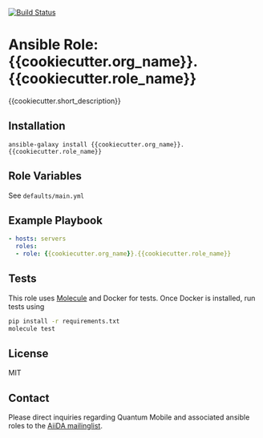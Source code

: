[![Build Status](https://travis-ci.org/{{cookiecutter.org_name}}/{{cookiecutter.repo_name}}.svg?branch=master)](https://travis-ci.org/{{cookiecutter.org_name}}/{{cookiecutter.repo_name}})

# Ansible Role: {{cookiecutter.org_name}}.{{cookiecutter.role_name}}

{{cookiecutter.short_description}}

## Installation

`ansible-galaxy install {{cookiecutter.org_name}}.{{cookiecutter.role_name}}`

## Role Variables

See `defaults/main.yml`

## Example Playbook

```yaml
- hosts: servers
  roles:
  - role: {{cookiecutter.org_name}}.{{cookiecutter.role_name}}
```

## Tests

This role uses [Molecule](https://molecule.readthedocs.io/en/latest/#) and
Docker for tests. Once Docker is installed, run tests using

```bash
pip install -r requirements.txt
molecule test
```

## License

MIT

## Contact

Please direct inquiries regarding Quantum Mobile and associated ansible roles to the [AiiDA mailinglist](http://www.aiida.net/mailing-list/).
